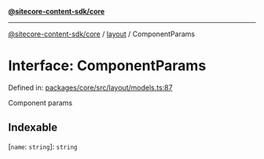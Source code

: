 [**@sitecore-content-sdk/core**](../../README.md)

***

[@sitecore-content-sdk/core](../../README.md) / [layout](../README.md) / ComponentParams

# Interface: ComponentParams

Defined in: [packages/core/src/layout/models.ts:87](https://github.com/Sitecore/xmc-jss-dev/blob/88c5c2640d5ef72e74febf33dccec61ab7a6e74d/packages/core/src/layout/models.ts#L87)

Component params

## Indexable

\[`name`: `string`\]: `string`
